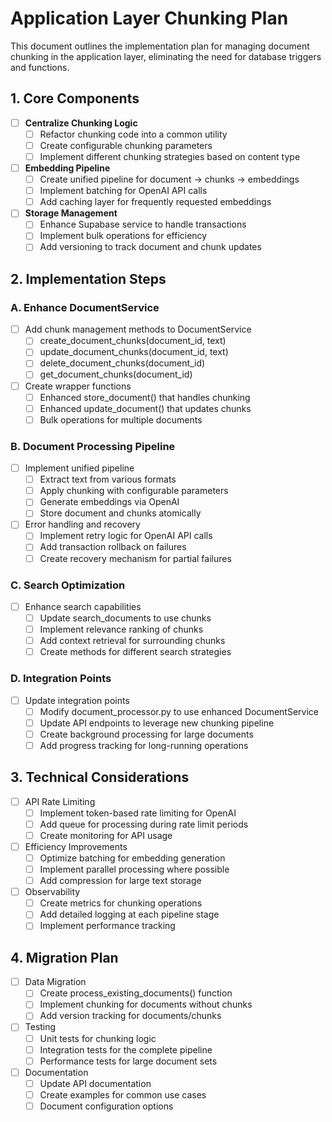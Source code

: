# Application Layer Chunking Plan

This document outlines the implementation plan for managing document chunking in the application layer, eliminating the need for database triggers and functions.

## 1. Core Components

- [ ] **Centralize Chunking Logic**
  - [ ] Refactor chunking code into a common utility
  - [ ] Create configurable chunking parameters
  - [ ] Implement different chunking strategies based on content type

- [ ] **Embedding Pipeline**
  - [ ] Create unified pipeline for document → chunks → embeddings
  - [ ] Implement batching for OpenAI API calls
  - [ ] Add caching layer for frequently requested embeddings

- [ ] **Storage Management**
  - [ ] Enhance Supabase service to handle transactions
  - [ ] Implement bulk operations for efficiency
  - [ ] Add versioning to track document and chunk updates

## 2. Implementation Steps

### A. Enhance DocumentService
- [ ] Add chunk management methods to DocumentService
  - [ ] create_document_chunks(document_id, text)
  - [ ] update_document_chunks(document_id, text)
  - [ ] delete_document_chunks(document_id)
  - [ ] get_document_chunks(document_id)

- [ ] Create wrapper functions
  - [ ] Enhanced store_document() that handles chunking
  - [ ] Enhanced update_document() that updates chunks
  - [ ] Bulk operations for multiple documents

### B. Document Processing Pipeline
- [ ] Implement unified pipeline
  - [ ] Extract text from various formats
  - [ ] Apply chunking with configurable parameters
  - [ ] Generate embeddings via OpenAI
  - [ ] Store document and chunks atomically

- [ ] Error handling and recovery
  - [ ] Implement retry logic for OpenAI API calls
  - [ ] Add transaction rollback on failures
  - [ ] Create recovery mechanism for partial failures

### C. Search Optimization
- [ ] Enhance search capabilities
  - [ ] Update search_documents to use chunks
  - [ ] Implement relevance ranking of chunks
  - [ ] Add context retrieval for surrounding chunks
  - [ ] Create methods for different search strategies

### D. Integration Points
- [ ] Update integration points
  - [ ] Modify document_processor.py to use enhanced DocumentService
  - [ ] Update API endpoints to leverage new chunking pipeline
  - [ ] Create background processing for large documents
  - [ ] Add progress tracking for long-running operations

## 3. Technical Considerations

- [ ] API Rate Limiting
  - [ ] Implement token-based rate limiting for OpenAI
  - [ ] Add queue for processing during rate limit periods
  - [ ] Create monitoring for API usage

- [ ] Efficiency Improvements
  - [ ] Optimize batching for embedding generation
  - [ ] Implement parallel processing where possible
  - [ ] Add compression for large text storage

- [ ] Observability
  - [ ] Create metrics for chunking operations
  - [ ] Add detailed logging at each pipeline stage
  - [ ] Implement performance tracking

## 4. Migration Plan

- [ ] Data Migration
  - [ ] Create process_existing_documents() function
  - [ ] Implement chunking for documents without chunks
  - [ ] Add version tracking for documents/chunks

- [ ] Testing
  - [ ] Unit tests for chunking logic
  - [ ] Integration tests for the complete pipeline
  - [ ] Performance tests for large document sets

- [ ] Documentation
  - [ ] Update API documentation
  - [ ] Create examples for common use cases
  - [ ] Document configuration options 